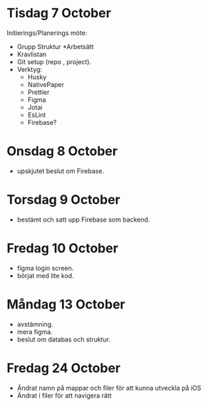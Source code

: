 # Tisdag 7 October

Initierings/Planerings möte:

- Grupp Struktur
  \*Arbetsätt
- Kravlistan
- Git setup (repo , project).
- Verktyg:
  - Husky
  - NativePaper
  - Prettier
  - Figma
  - Jotai
  - EsLint
  - Firebase?

# Onsdag 8 October

- upskjutet beslut om Firebase.

# Torsdag 9 October

- bestämt och satt upp Firebase som backend.

# Fredag 10 October

- figma login screen.
- börjat med lite kod.

# Måndag 13 October

- avstämning.
- mera figma.
- beslut om databas och struktur.

# Fredag 24 October

- Ändrat namn på mappar och filer för att kunna utveckla på iOS
- Ändrat i filer för att navigera rätt
